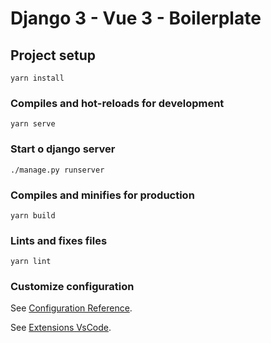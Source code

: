 # Django 3 - Vue 3 - Boilerplate

## Project setup

```
yarn install
```

### Compiles and hot-reloads for development

```
yarn serve
```

### Start o django server

```
./manage.py runserver
```

### Compiles and minifies for production

```
yarn build
```

### Lints and fixes files

```
yarn lint
```

### Customize configuration

See [Configuration Reference](https://cli.vuejs.org/config/).

See [Extensions VsCode](https://github.com/LeandroJatai/django3-vue3-boilerplate/blob/master/public/extensions_for_vscode.png).
